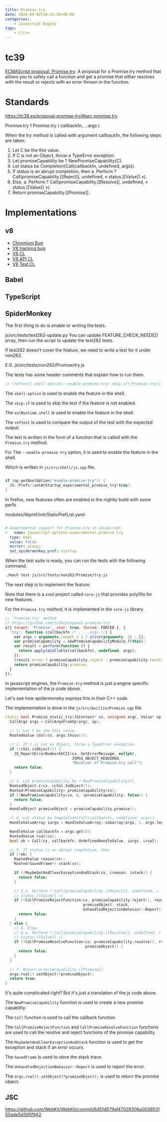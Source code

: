 ```yaml
---
title: Promise.try
date: 2024-09-02T10:51:56+08:00
categories:
    - Javascript Engine
tags:
    - C/C++
---
```



# tc39

[ECMAScript proposal: Promise.try](
https://github.com/tc39/proposal-promise-try/tree/main
): A proposal for a Promise.try method that allows you to safely call a function and get a promise that either resolves with the result or rejects with an error thrown in the function.


# Standards

https://tc39.es/proposal-promise-try/#sec-promise.try

Promise.try
1 Promise.try ( callbackfn, ...args )

When the try method is called with argument callbackfn, the following steps are taken:

  1. Let C be the this value.
  2. If C is not an Object, throw a TypeError exception.
  3. Let promiseCapability be ? NewPromiseCapability(C).
  4. Let status be Completion(Call(callbackfn, undefined, args)).
  5. If status is an abrupt completion, then
      a. Perform ? Call(promiseCapability.[[Reject]], undefined, « status.[[Value]] »).
  6. Else,
      a. Perform ? Call(promiseCapability.[[Resolve]], undefined, « status.[[Value]] »).
  7. Return promiseCapability.[[Promise]].

# Implementations

## v8

- [Chromium Bug](https://bugs.chromium.org/p/v8/issues/detail?id=11600)
- [V8 tracking bug](https://bugs.chromium.org/p/v8/issues/detail?id=11600)
- [V8 CL](https://chromium-review.googlesource.com/c/v8/v8/+/2870000)
- [V8 API CL](https://chromium-review.googlesource.com/c/v8/v8/+/2870001)
- [V8 Test CL](https://chromium-review.googlesource.com/c/v8/v8/+/2870002)

## Babel

## TypeScript

## SpiderMonkey

The first thing to do is enable or writing the tests.

js/src/tests/test262-update.py
You can update FEATURE_CHECK_NEEDED array, then run the script to update the test262 tests.

If test262 doesn't cover the feature, we need to write a test for it under non262.

E.G. js/src/tests/non262/Promise/try.js

The tests has some header comments that explain how to run them.

```js
// |reftest| shell-option(--enable-promise-try) skip-if(!Promise.try||!xulRuntime.shell)
```

The `shell-option` is used to enable the feature in the shell.

The `skip-if` is used to skip the test if the feature is not enabled.

The `xulRuntime.shell` is used to enable the feature in the shell.

The `reftest` is used to compare the output of the test with the expected output.

The test is written in the form of a function that is called with the `Promise.try` method.

For The `--enable-promise-try` option, it is used to enable the feature in the shell.

Which is written in `js/src/shell/js.cpp` file.

```cpp

if (op.getBoolOption("enable-promise-try")) {
  JS::Prefs::setAtStartup_experimental_promise_try(true);
}
```
In firefox, new features often are enabled in the nightly build with some perfs.

modules/libpref/init/StaticPrefList.yaml

```yaml

# Experimental support for Promise.try in JavaScript.
-   name: javascript.options.experimental.promise_try
  type: bool
  value: false
  mirror: always
  set_spidermonkey_pref: startup
```

When the test suite is ready, you can run the tests with the following command.

```bash
./mach test js/src/tests/non262/Promise/try.js
```

The next step is to implement the feature.

Note that there is a cool project called `core-js` that provides polyfills for new features.

For the `Promise.try` method, it is implemented in the `core-js` library.

```js
// `Promise.try` method
// https://github.com/tc39/proposal-promise-try
$({ target: 'Promise', stat: true, forced: FORCED }, {
  'try': function (callbackfn /* , ...args */) {
    var args = arguments.length > 1 ? slice(arguments, 1) : [];
    var promiseCapability = newPromiseCapabilityModule.f(this);
    var result = perform(function () {
      return apply(aCallable(callbackfn), undefined, args);
    });
    (result.error ? promiseCapability.reject : promiseCapability.resolve)(result.value);
    return promiseCapability.promise;
  }
});
```

In javascript engines, the `Promise.try` method is just a engine specific implementation of the js code above.

Let's see how spidermoneky express this in their C++ code.

The implementation is done in the `js/src/builtin/Promise.cpp` file.

```cpp
static bool Promise_static_try(JSContext* cx, unsigned argc, Value* vp) {
  CallArgs args = CallArgsFromVp(argc, vp);

  // 1. Let C be the this value.
  RootedValue cVal(cx, args.thisv());

  // 2. If C is not an Object, throw a TypeError exception.
  if (!cVal.isObject()) {
    JS_ReportErrorNumberASCII(cx, GetErrorMessage, nullptr,
                              JSMSG_OBJECT_REQUIRED,
                              "Receiver of Promise.try call");
    return false;
  }

  // 3. Let promiseCapability be ? NewPromiseCapability(C).
  RootedObject c(cx, &cVal.toObject());
  Rooted<PromiseCapability> promiseCapability(cx);
  if (!NewPromiseCapability(cx, c, &promiseCapability, false)) {
    return false;
  }
  HandleObject promiseObject = promiseCapability.promise();

  // 4. Let status be Completion(Call(callbackfn, undefined, args)).
  HandleValueArray iargs = HandleValueArray::subarray(args, 1, args.length() - 1);

  HandleValue callbackfn = args.get(0);
  RootedValue rval(cx);
  bool ok = Call(cx, callbackfn, UndefinedHandleValue, iargs, &rval);

  // 5. If status is an abrupt completion, then
  if (!ok) {
    RootedValue reason(cx);
    Rooted<SavedFrame*> stack(cx);

    if (!MaybeGetAndClearExceptionAndStack(cx, &reason, &stack)) {
      return false;
    }

    // 5.a. Perform ? Call(promiseCapability.[[Reject]], undefined, «
    // status.[[Value]] »).
    if (!CallPromiseRejectFunction(cx, promiseCapability.reject(), reason,
                                   promiseObject, stack,
                                   UnhandledRejectionBehavior::Report)) {
      return false;
    }
  } else {
    // 6. Else,
    // 6.a. Perform ? Call(promiseCapability.[[Resolve]], undefined, «
    // status.[[Value]] »).
    if (!CallPromiseResolveFunction(cx, promiseCapability.resolve(), rval,
                                    promiseObject)) {
      return false;
    }
  }

  // 7. Return promiseCapability.[[Promise]].
  args.rval().setObject(*promiseObject);
  return true;
}
```

It's quite complicated right? But it's just a translation of the js code above.

The `NewPromiseCapability` function is used to create a new promise capability.

The `Call` function is used to call the callback function.

The `CallPromiseRejectFunction` and `CallPromiseResolveFunction` functions are used to call the resolve and reject functions of the promise capability.

The `MaybeGetAndClearExceptionAndStack` function is used to get the exception and stack if an error occurs.

The `SavedFrame` is used to store the stack trace.

The `UnhandledRejectionBehavior::Report` is used to report the error.

The `args.rval().setObject(*promiseObject);` is used to return the promise object.

## JSC

https://github.com/WebKit/WebKit/commit/6d51d579af47028306a003653150ade5d395f942
